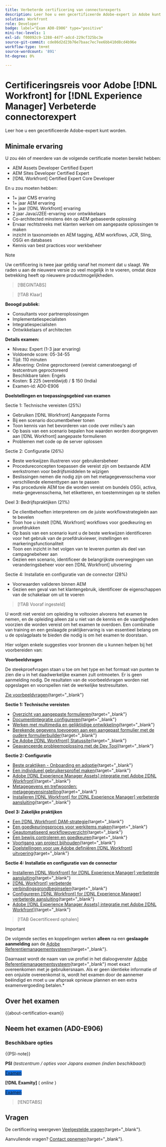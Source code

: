 ```yaml
---
title: Verbeterde certificering van connectorexperts
description: Leer hoe u een gecertificeerde Adobe-expert in Adobe kunt worden [!DNL Workfront] for [!DNL Experience Manager]
solution: Workfront
role: Developer
badge: label="Exam AD0-E906" type="positive"
mini-toc-levels: 1
exl-id: f00092c9-1288-447f-adcd-229cf325bc3e
source-git-commit: cde86d2d23b76e7baac7ec7ee6bb410d8cd4b96e
workflow-type: tm+mt
source-wordcount: '891'
ht-degree: 0%

---
```


# Certificeringsreis voor Adobe [!DNL Workfront] for [!DNL Experience Manager] Verbeterde connectorexpert

Leer hoe u een gecertificeerde Adobe-expert kunt worden.

## Minimale ervaring

U zou één of meerdere van de volgende certificatie moeten bereikt hebben:

* AEM Assets Developer Certified Expert
* AEM Sites Developer Certified Expert
* [!DNL Workfront] Certified Expert Core Developer

En u zou moeten hebben:

* 1+ jaar CMS ervaring
* 1+ jaar AEM ervaring
* 1+ jaar [!DNL Workfront] ervaring
* 2 jaar Java/J2EE-ervaring voor ontwikkelaars
* Co-architected minstens één op AEM gebaseerde oplossing
* Ervaar rechtstreeks met klanten werken om aangepaste oplossingen te maken
* inzicht in taxonomieën en AEM tagging, AEM workflows, JCR, Sling, OSGi en databases
* Kennis van best practices voor werkbeheer

>[!NOTE]
>
>Uw certificering is twee jaar geldig vanaf het moment dat u slaagt. We raden u aan de nieuwere versie zo veel mogelijk in te voeren, omdat deze betrekking heeft op nieuwere productmogelijkheden.

>[!BEGINTABS]

>[!TAB Klaar]

**Beoogd publiek:**

* Consultants voor partneroplossingen
* Implementatiespecialisten
* Integratiespecialisten
* Ontwikkelaars of architecten

**Details examen:**

* Niveau: Expert (1-3 jaar ervaring)
* Voldoende score: 05-34-55
* Tijd: 110 minuten
* Aflevering: Online geproctoreerd (vereist cameratoegang) of testcentrum geproctoreerd
* Beschikbare talen: Engels
* Kosten: $ 225 (wereldwijd) / $ 150 (India)
* Examen-id: AD0-E906

**Doelstellingen en toepassingsgebied van examen**

Sectie 1: Technische vereisten (25%)

* Gebruiken [!DNL Workfront] Aangepaste Forms
* Bij een scenario documentbeheer tonen
* Toon kennis van het bevorderen van code over milieu&#39;s aan
* Op basis van een scenario bepalen hoe waarden worden doorgegeven aan [!DNL Workfront] aangepaste formulieren
* Problemen met code op de server oplossen

Sectie 2: Configuratie (26%)

* Beste werkwijzen illustreren voor gebruikersbeheer
* Procedureconcepten toepassen die vereist zijn om bestaande AEM werkstromen voor bedrijfsmiddelen te wijzigen
* Beslissingen nemen die nodig zijn om het metagegevensschema voor verschillende elementtypen aan te passen
* Pas procedurele AEM toe die worden vereist om bundels OSGi, activa, meta-gegevensschema, het etiketteren, en toestemmingen op te stellen

Deel 3: Bedrijfspraktijken (21%)

* De clientbehoeften interpreteren om de juiste workflowstrategieën aan te bevelen
* Toon hoe u instelt [!DNL Workfront] workflows voor goedkeuring en proefdrukken
* Op basis van een scenario kunt u de beste werkwijzen identificeren voor het gebruik van de proefdrukviewer, instellingen en markeringsfunctionaliteit
* Toon een inzicht in het volgen van te leveren punten als deel van campagnebeheer aan
* Gezien een scenario, identificeer de belangrijkste overwegingen van veranderingsbeheer voor een [!DNL Workfront] uitvoering

Sectie 4: Installatie en configuratie van de connector (28%)

* Voorwaarden valideren binnen AEM
* Gezien een geval van het klantengebruik, identificeer de eigenschappen van de schakelaar om uit te voeren

>[!TAB Vooraf ingesteld]

U wordt niet vereist om opleiding te voltooien alvorens het examen te nemen, en de opleiding alleen zal u niet van de kennis en de vaardigheden voorzien die worden vereist om het examen te overdoen. Een combinatie van training en een geslaagde praktijkervaring is van essentieel belang om u de opslagplaats te bieden die nodig is om het examen te doorstaan.

Hier volgen enkele suggesties voor bronnen die u kunnen helpen bij het voorbereiden van:

**Voorbeeldvragen**

De steekproefvragen staan u toe om het type en het formaat van punten te zien die u in het daadwerkelijke examen zult ontmoeten. Er is geen aanmelding nodig. De resultaten van de voorbeeldvragen worden niet opgeslagen en voorspellen niet de werkelijke testresultaten.

[Zie voorbeeldvragen](https://scorpion.caveon.com/launchpad/ad3-e906-adobe-workfront-for-experience-manager-enhanced-connector-certified-expert-sample-questions){target="_blank"}

**Sectie 1: Technische vereisten**

* [Overzicht van aangepaste formulieren](https://experienceleague.adobe.com/docs/workfront/using/administration-and-setup/customize/custom-forms/custom-forms-overview.html){target="_blank"}
* [Documentintegratie configureren](https://experienceleague.adobe.com/docs/workfront/using/administration-and-setup/configure-integrations/configure-document-integrations.html){target="_blank"}
* [Werken met multimedia en gelijktijdige ontwikkeling](https://experienceleague.adobe.com/docs/experience-manager-learn/assets/deployment/multitenancy-concurrent-article-understand.html){target="_blank"}
* [Berekende gegevens toevoegen aan een aangepast formulier met de oudere formulierbuilder](https://experienceleague.adobe.com/docs/workfront/using/administration-and-setup/customize/custom-forms/custom-form-builder/use-the-custom-form-builder/add-calculated-data-to-custom-form.html){target="_blank"}
* [De Adobe [!DNL Workfront] Statussite](https://experienceleague.adobe.com/docs/workfront/using/basics/tips-tricks-for-basics/understand-the-status-site.html){target="_blank"}
* [Geavanceerde probleemoplossing met de Dev Tool](https://experienceleague.adobe.com/docs/workfront-learn/tutorials-workfront/fusion/troubleshooting-and-error-handling/advanced-troubleshooting-with-the-dev-tool.html){target="_blank"}

**Sectie 2: Configuratie**

* [Beste praktijken - Onboarding en adoptie](https://experienceleague.adobe.com/docs/workfront-learn/tutorials-workfront/best-practices/onboarding-adoption-bp.html){target="_blank"}
* [Een individueel gebruikersprofiel maken](https://experienceleague.adobe.com/docs/workfront-learn/tutorials-workfront/administration-and-setup/create-and-manage-users/create-an-individual-user-profile.html){target="_blank"}
* [Adobe [!DNL Experience Manager Assets] integratie met Adobe [!DNL Workfront]](https://experienceleague.adobe.com/docs/experience-manager-65/assets/integrations/workfront-integrations.html){target="_blank"}
* [Metagegevens en trefwoorden: metagegevensinstelling](https://experienceleague.adobe.com/docs/workfront-learn/tutorials-workfront/workfront-dam-program/metadata-and-keywords/metadata-setup.html%3Flang%3Dzh-Hant){target="_blank"}
* [Installeren [!DNL Workfront] for [!DNL Experience Manager] verbeterde aansluiting](https://experienceleague.adobe.com/docs/experience-manager-64/assets/integrations/workfront-connector-install.html){target="_blank"}

**Deel 3: Zakelijke praktijken**

* [Een [!DNL Workfront] DAM-strategie](https://experienceleague.adobe.com/docs/workfront-learn/tutorials-workfront/workfront-dam-program/system-setup/analyze-and-plan-to-develop-a-workfront-dam-strategy.html){target="_blank"}
* [Een goedkeuringsproces voor werkitems maken](https://experienceleague.adobe.com/docs/workfront/using/administration-and-setup/customize/approvals-milestones/create-approval-processes.html){target="_blank"}
* [Geautomatiseerd workflowoverzicht](https://experienceleague.adobe.com/docs/workfront/using/review-and-approve-work/proofing/proofing-overview/automated-workflow.html){target="_blank"}
* [Een bewijs controleren en goedkeuren](https://experienceleague.adobe.com/docs/workfront-learn/tutorials-workfront/workfront-proof/review-and-approve-work-for-proof/review-and-approve-a-proof.html){target="_blank"}
* [Voortgang van project bijhouden](https://experienceleague.adobe.com/docs/workfront-learn/tutorials-workfront/manage-work/project-timelines/track-work-progress-from-the-project-timeline.html){target="_blank"}
* [Doelstellingen voor uw Adobe definiëren [!DNL Workfront] uitvoering](https://experienceleague.adobe.com/docs/workfront/using/administration-and-setup/get-started-administration/define-wf-goals-objectives.html){target="_blank"}

**Sectie 4: Installatie en configuratie van de connector**

* [Installeren [!DNL Workfront] for [!DNL Experience Manager] verbeterde aansluiting](https://experienceleague.adobe.com/docs/experience-manager-65/assets/integrations/workfront-connector-install.html){target="_blank"}
* [[!DNL Workfront] verbeterde verbindingsgrondbeginselen](https://experienceleague.adobe.com/docs/experience-manager-learn/assets/workfront/enhanced-connector/basics.html%3Flang%3Den){target="_blank"}
* [Configureren [!DNL Workfront] for [!DNL Experience Manager] verbeterde aansluiting](https://experienceleague.adobe.com/docs/experience-manager-65/assets/integrations/workfront-connector-configure.html){target="_blank"}
* [Adobe [!DNL Experience Manager Assets] integratie met Adobe [!DNL Workfront]](https://experienceleague.adobe.com/docs/experience-manager-65/assets/integrations/workfront-integrations.html){target="_blank"}

>[!TAB Gecertificeerd ophalen]

>[!IMPORTANT]
>
>De volgende secties en koppelingen werken **alleen**  na een **geslaagde aanmelding** aan de [Adobe Referentiemanagementsysteem](https://www.certmetrics.com/adobe){target="_blank"}.
>
>Daarnaast wordt de naam van uw profiel in het dialoogvenster [Adobe Referentiemanagementsysteem](https://www.certmetrics.com/adobe){target="_blank"} moet exact overeenkomen met je gebruikersnaam. Als er geen identieke informatie of een onjuiste overeenkomst is, wordt het examen door de aannemer beëindigd en moet u uw afspraak opnieuw plannen en een extra examenvergoeding betalen.*


## Over het examen

{{about-certification-exam}}

## Neem het examen (AD0-E906)

### Beschikbare opties

{{PSI-note}}

**PSI** (*testcentrum / opties voor Japans examen (indien beschikbaar)*)

<a href="https://www.certmetrics.com/adobe/candidate/psi_sso_adobe.aspx?redir=yes&amp;ec=AD0-E906" target="_blank" class="spectrum-Button spectrum-Button--fill spectrum-Button--accent spectrum-Button--sizeM is-margin-bottom-big-big at-element-click-tracking" style="background-color:#1473E6">

<span class="spectrum-Button-label has-no-wrap">
   Examen
</span>
</a>

**[!DNL Examity]** ( *online* )

<a href="https://www.certmetrics.com/adobe/candidate/examity_sso.aspx?eid=AD0-E906" target="_blank" class="spectrum-Button spectrum-Button--fill spectrum-Button--accent spectrum-Button--sizeM is-margin-bottom-big-big at-element-click-tracking" style="background-color:#1473E6">

<span class="spectrum-Button-label has-no-wrap">
   Examen
</span>
</a>

>[!ENDTABS]

## Vragen

De certificering weergeven [Veelgestelde vragen](https://experienceleague.adobe.com/docs/certification/certification/faq.html){target="_blank"}.

Aanvullende vragen? [Contact opnemen](mailto:certif@adobe.com){target="_blank"}.
